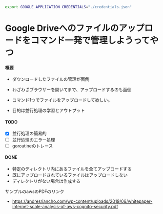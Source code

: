 ```sh
export GOOGLE_APPLICATION_CREDENTIALS="./credentials.json"
```

# Google Driveへのファイルのアップロードをコマンド一発で管理しようってやつ

#### 概要
- ダウンロードしたファイルの管理が面倒
- わざわざブラウザーを開いてまで、アップロードするのも面倒
- コマンド1つでファイルをアップロードして欲しい。

- 目的は並行処理の学習とアウトプット

#### TODO 
- [x] 並行処理の簡易的
- [ ] 並行処理のエラー処理
- [ ] goroutineのトレース

#### DONE
- 特定のディレクトリ内にあるファイルを全てアップロードする
- 既にアップロードされているファイルはアップロードしない
- ディレクトリがない場合は作成する

サンプルのawsのPDFのリンク
- https://andresriancho.com/wp-content/uploads/2019/06/whitepaper-internet-scale-analysis-of-aws-cognito-security.pdf
